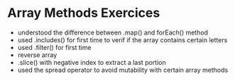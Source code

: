 # Array Methods Exercices

- understood the difference between .map() and forEach() method
- used .includes() for first time to verif if the array contains certain letters
- used .filter() for first time
- reverse array
- .slice() with negative index to extract a last portion
- used the spread operator to avoid mutability with certain array methods
